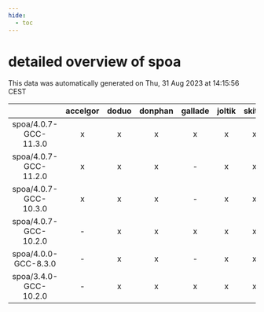 ```yaml
---
hide:
  - toc
---
```


detailed overview of spoa
=========================


This data was automatically generated on Thu, 31 Aug 2023 at 14:15:56 CEST  

| |accelgor|doduo|donphan|gallade|joltik|skitty|swalot|victini|
| :---: | :---: | :---: | :---: | :---: | :---: | :---: | :---: | :---: |
|spoa/4.0.7-GCC-11.3.0|x|x|x|x|x|x|x|x|
|spoa/4.0.7-GCC-11.2.0|x|x|x|-|x|x|x|x|
|spoa/4.0.7-GCC-10.3.0|x|x|x|-|x|x|x|x|
|spoa/4.0.7-GCC-10.2.0|-|x|x|x|x|x|x|x|
|spoa/4.0.0-GCC-8.3.0|-|x|x|-|x|x|x|x|
|spoa/3.4.0-GCC-10.2.0|-|x|x|x|x|x|x|x|
